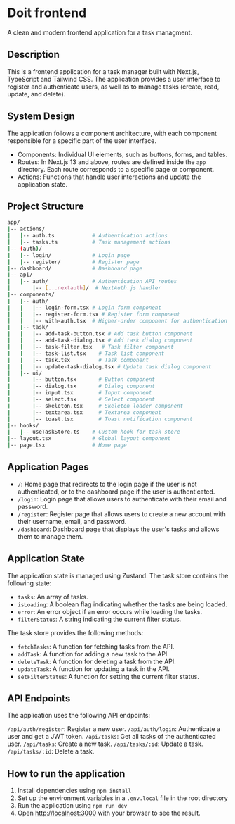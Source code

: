 # Doit frontend

A clean and modern frontend application for a task managment.

## Description

This is a frontend application for a task manager built with Next.js, TypeScript and Tailwind CSS. The application provides a user interface to register and authenticate users, as well as to manage tasks (create, read, update, and delete).

## System Design

The application follows a component architecture, with each component responsible for a specific part of the user interface.

-   Components: Individual UI elements, such as buttons, forms, and tables.
-   Routes: In Next.js 13 and above, routes are defined inside the `app` directory. Each route corresponds to a specific page or component.
-   Actions: Functions that handle user interactions and update the application state.

## Project Structure

```bash
app/
|-- actions/
|   |-- auth.ts            # Authentication actions
|   |-- tasks.ts           # Task management actions
|-- (auth)/
|   |-- login/             # Login page
|   |-- register/          # Register page
|-- dashboard/             # Dashboard page
|-- api/
|   |-- auth/              # Authentication API routes
|       |-- [...nextauth]/  # NextAuth.js handler
|-- components/
|   |-- auth/
|   |   |-- login-form.tsx # Login form component
|   |   |-- register-form.tsx # Register form component
|   |   |-- with-auth.tsx  # Higher-order component for authentication
|   |-- task/
|   |   |-- add-task-button.tsx # Add task button component
|   |   |-- add-task-dialog.tsx # Add task dialog component
|   |   |-- task-filter.tsx   # Task filter component
|   |   |-- task-list.tsx    # Task list component
|   |   |-- task.tsx         # Task component
|   |   |-- update-task-dialog.tsx # Update task dialog component
|   |-- ui/
|       |-- button.tsx       # Button component
|       |-- dialog.tsx       # Dialog component
|       |-- input.tsx        # Input component
|       |-- select.tsx       # Select component
|       |-- skeleton.tsx     # Skeleton loader component
|       |-- textarea.tsx     # Textarea component
|       |-- toast.tsx        # Toast notification component
|-- hooks/
|   |-- useTaskStore.ts    # Custom hook for task store
|-- layout.tsx             # Global layout component
|-- page.tsx               # Home page

```

## Application Pages

-   `/`: Home page that redirects to the login page if the user is not authenticated, or to the dashboard page if the user is authenticated.
-   `/login`: Login page that allows users to authenticate with their email and password.
-   `/register`: Register page that allows users to create a new account with their username, email, and password.
-   `/dashboard`: Dashboard page that displays the user's tasks and allows them to manage them.

## Application State

The application state is managed using Zustand. The task store contains the following state:

-   `tasks`: An array of tasks.
-   `isLoading`: A boolean flag indicating whether the tasks are being loaded.
-   `error`: An error object if an error occurs while loading the tasks.
-   `filterStatus`: A string indicating the current filter status.

The task store provides the following methods:

-   `fetchTasks`: A function for fetching tasks from the API.
-   `addTask`: A function for adding a new task to the API.
-   `deleteTask`: A function for deleting a task from the API.
-   `updateTask`: A function for updating a task in the API.
-   `setFilterStatus`: A function for setting the current filter status.

## API Endpoints

The application uses the following API endpoints:

`/api/auth/register`: Register a new user.
`/api/auth/login`: Authenticate a user and get a JWT token.
`/api/tasks`: Get all tasks of the authenticated user.
`/api/tasks`: Create a new task.
`/api/tasks/:id`: Update a task.
`/api/tasks/:id`: Delete a task.

## How to run the application

1. Install dependencies using `npm install`
2. Set up the environment variables in a `.env.local` file in the root directory
3. Run the application using `npm run dev`
4. Open [http://localhost:3000](http://localhost:3000) with your browser to see the result.
